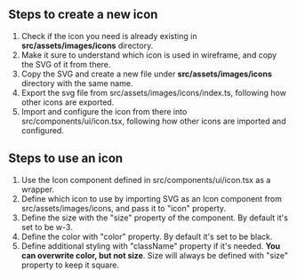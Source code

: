 ## Steps to create a new icon

1. Check if the icon you need is already existing in **src/assets/images/icons** directory.
2. Make it sure to understand which icon is used in wireframe, and copy the SVG of it from there.
3. Copy the SVG and create a new file under **src/assets/images/icons** directory with the same name.
4. Export the svg file from src/assets/images/icons/index.ts, following how other icons are exported.
5. Import and configure the icon from there into src/components/ui/icon.tsx, following how other icons are imported and configured.

## Steps to use an icon

1. Use the Icon component defined in src/components/ui/icon.tsx as a wrapper.
2. Define which icon to use by importing SVG as an Icon component from src/assets/images/icons, and pass it to "icon" property.
3. Define the size with the "size" property of the component. By default it's set to be w-3.
4. Define the color with "color" property. By default it's set to be black.
5. Define additional styling with "className" property if it's needed. **You can overwrite color, but not size**. Size will always be defined with "size" property to keep it square.
